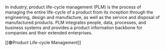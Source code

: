 
In industry, product life-cycle management (PLM) is the process of managing the entire life-cycle of a product from its inception through the engineering, design and manufacture, as well as the service and disposal of manufactured products. PLM integrates people, data, processes, and business systems and provides a product information backbone for companies and their extended enterprises.





[[🟣Product Life-cycle Management]]